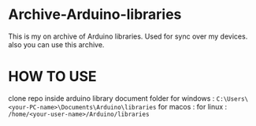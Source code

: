 # Archive-Arduino-libraries

This is my on archive of Arduino libraries.
Used for sync over my devices.
also you can use this archive.

# HOW TO USE

clone repo inside arduino library document folder
for windows : `C:\Users\<your-PC-name>\Documents\Arduino\libraries`
for macos :
for linux : `/home/<your-user-name>/Arduino/libraries`
